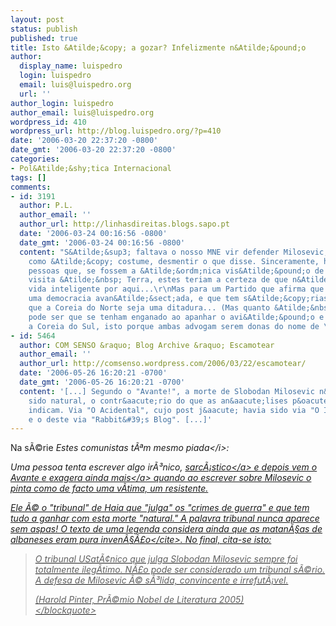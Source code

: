 ```yaml
---
layout: post
status: publish
published: true
title: Isto &Atilde;&copy; a gozar? Infelizmente n&Atilde;&pound;o
author:
  display_name: luispedro
  login: luispedro
  email: luis@luispedro.org
  url: ''
author_login: luispedro
author_email: luis@luispedro.org
wordpress_id: 410
wordpress_url: http://blog.luispedro.org/?p=410
date: '2006-03-20 22:37:20 -0800'
date_gmt: '2006-03-20 22:37:20 -0800'
categories:
- Pol&Atilde;&shy;tica Internacional
tags: []
comments:
- id: 3191
  author: P.L.
  author_email: ''
  author_url: http://linhasdireitas.blogs.sapo.pt
  date: '2006-03-24 00:16:56 -0800'
  date_gmt: '2006-03-24 00:16:56 -0800'
  content: "S&Atilde;&sup3; faltava o nosso MNE vir defender Milosevic, e depois,
    como &Atilde;&copy; costume, desmentir o que disse. Sinceramente, h&Atilde;&iexcl;
    pessoas que, se fossem a &Atilde;&ordm;nica vis&Atilde;&pound;o de aliens numa
    visita &Atilde;&nbsp; Terra, estes teriam a certeza de que n&Atilde;&pound;o havia
    vida inteligente por aqui...\r\nMas para um Partido que afirma que a China &Atilde;&copy;
    uma democracia avan&Atilde;&sect;ada, e que tem s&Atilde;&copy;rias d&Atilde;&ordm;vidas
    que a Coreia do Norte seja uma ditadura... (Mas quanto &Atilde;&nbsp; segunda,
    pode ser que se tenham enganado ao apanhar o avi&Atilde;&pound;o e tenham visitado
    a Coreia do Sul, isto porque ambas advogam serem donas do nome de \"Coreia\" simplesmente)."
- id: 5464
  author: COM SENSO &raquo; Blog Archive &raquo; Escamotear
  author_email: ''
  author_url: http://comsenso.wordpress.com/2006/03/22/escamotear/
  date: '2006-05-26 16:20:21 -0700'
  date_gmt: '2006-05-26 16:20:21 -0700'
  content: '[...] Segundo o "Avante!", a morte de Slobodan Milosevic n&atilde;o ter&aacute;
    sido natural, o contr&aacute;rio do que as an&aacute;lises p&oacute;stumas nos
    indicam. Via "O Acidental", cujo post j&aacute; havia sido via "O Insurgente"
    e o deste via "Rabbit&#39;s Blog". [...]'
---
```

<p>Na s&Atilde;&copy;rie <i>Estes comunistas t&Atilde;&ordf;m mesmo piada<&#47;i>:</p>
<p>Uma pessoa tenta escrever algo ir&Atilde;&sup3;nico, <a href="http:&#47;&#47;blog.luispedro.org&#47;?p=406">sarc&Atilde;&iexcl;stico<&#47;a> e depois vem o Avante e <a href="http:&#47;&#47;www.avante.pt&#47;noticia.asp?id=13419&area=11">exagera ainda mais<&#47;a> quando ao escrever sobre Milosevic o pinta como de facto uma v&Atilde;&shy;tima, um resistente.</p>
<p>Ele &Atilde;&copy; o "tribunal" de Haia que "julga" os "crimes de guerra" e que tem tudo a ganhar com esta morte "natural." A palavra tribunal nunca aparece sem aspas! O texto de uma legenda considera ainda que <cite> as matan&Atilde;&sect;as de albaneses eram pura inven&Atilde;&sect;&Atilde;&pound;o<&#47;cite>. No final, cita-se isto:</p>
<blockquote><p>
O tribunal USat&Atilde;&cent;nico que julga Slobodan Milosevic sempre foi totalmente ileg&Atilde;&shy;timo. N&Atilde;&pound;o pode ser considerado um tribunal s&Atilde;&copy;rio. A defesa de Milosevic &Atilde;&copy; s&Atilde;&sup3;lida, convincente e irrefut&Atilde;&iexcl;vel.</p>
<p>(Harold Pinter, Pr&Atilde;&copy;mio Nobel de Literatura 2005)<br />
<&#47;blockquote></p>
